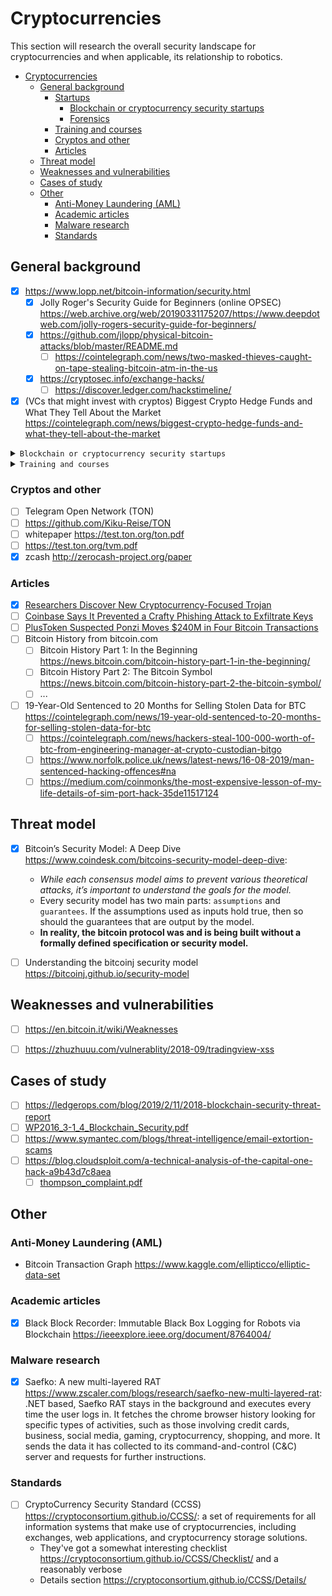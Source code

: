 # Cryptocurrencies

This section will research the overall security landscape for cryptocurrencies and when applicable, its relationship to robotics.

<!-- TOC depthFrom:1 depthTo:6 withLinks:1 updateOnSave:1 orderedList:0 -->

- [Cryptocurrencies](#cryptocurrencies)
	- [General background](#general-background)
		- [Startups](#startups)
			- [Blockchain or cryptocurrency security startups](#blockchain-or-cryptocurrency-security-startups)
			- [Forensics](#forensics)
		- [Training and courses](#training-and-courses)
		- [Cryptos and other](#cryptos-and-other)
		- [Articles](#articles)
	- [Threat model](#threat-model)
	- [Weaknesses and vulnerabilities](#weaknesses-and-vulnerabilities)
	- [Cases of study](#cases-of-study)
	- [Other](#other)
		- [Anti-Money Laundering (AML)](#anti-money-laundering-aml)
		- [Academic articles](#academic-articles)
		- [Malware research](#malware-research)
		- [Standards](#standards)

<!-- /TOC -->

<!-- ///////////////////////////////////////////////////////////////// -->
<!-- ///////////////////////////////////////////////////////////////// -->
<!--                          General background -->
<!-- ///////////////////////////////////////////////////////////////// -->
<!-- ///////////////////////////////////////////////////////////////// -->
## General background

- [x] https://www.lopp.net/bitcoin-information/security.html
  - [x] Jolly Roger's Security Guide for Beginners (online OPSEC) https://web.archive.org/web/20190331175207/https://www.deepdotweb.com/jolly-rogers-security-guide-for-beginners/  
  - [x] https://github.com/jlopp/physical-bitcoin-attacks/blob/master/README.md  
    - [ ] https://cointelegraph.com/news/two-masked-thieves-caught-on-tape-stealing-bitcoin-atm-in-the-us
  - [x] https://cryptosec.info/exchange-hacks/
    - [ ] https://discover.ledger.com/hackstimeline/
- [x] (VCs that might invest with cryptos) Biggest Crypto Hedge Funds and What They Tell About the Market https://cointelegraph.com/news/biggest-crypto-hedge-funds-and-what-they-tell-about-the-market

<details><summary><code>Blockchain or cryptocurrency security startups</code></summary>

### Startups
#### Blockchain or cryptocurrency security startups
- [Hosho](https://hosho.io/): They claim: *"The Global Leader in Blockchain Security"*. We provide industry leading technical audits of smart contracts for ICOs and token generation events.
- [Ledgerops](https://ledgerops.com/): LedgerOps is a leader in blockchain security. We provide offensive and defensive blockchain security services to keep you secure.
- [Certik](https://certik.org/): CertiK uses cutting-edge Formal Verification technology to prove hacker-resistance. Blockchain and smart contract auditing.
- [Bit-Sentinel](https://bit-sentinel.com): Reinforce your resilience to cyber attacks. Bit Sentinel performs professional independent penetration testing and provides certified cybersecurity services.

#### Forensics
- [Chainanalysis](https://www.chainalysis.com/): produces a wealth of interesting data on lost coins, hodling patterns and much more. Prevent, detect and investigate cryptocurrency money laundering, fraud and compliance violations.
- [Elliptic](https://www.elliptic.co/): The oldest forensics firm in the crypto world. Preventing and detecting criminal activity in cryptocurrencies.
- [Blockseer](https://www.blockseer.com/): Company that *"aims to reduce the level of disorder and chaos and increase the level of knowledge and analysis of the publicly accessible blockchain network"*.
- [Ciphertrace](https://ciphertrace.com/): Ciphertrace helps *“businesses and government make cryptocurrencies safe and trusted.”* 

</details>

<details><summary><code>Training and courses</code></summary>

### Training and courses
From where to potentially bring up a syllabus myself.

- [Cryptocurrency Investigator Certification Course](https://www.cryptoinvestigatortraining.com/)
- https://www.eventbrite.com/e/cryptocurrency-investigator-foundation-course-tickets-61950057289?aff=erelexpmlt
- https://www.eventbrite.com/e/cryptocurrency-forensic-investigator-advanced-course-tickets-61951483555?aff=erelexpmlt
- https://www.udemy.com/bitcoin-and-cryptocurrency-forensic-investigation-osint/

</details>

### Cryptos and other
- [ ]  Telegram Open Network (TON)
  - [ ] https://github.com/Kiku-Reise/TON
  - [ ] whitepaper https://test.ton.org/ton.pdf
  - [ ] https://test.ton.org/tvm.pdf
- [x] zcash http://zerocash-project.org/paper

### Articles
- [x] [Researchers Discover New Cryptocurrency-Focused Trojan](https://cointelegraph.com/news/researchers-discover-new-cryptocurrency-focused-trojan)  
- [ ] [Coinbase Says It Prevented a Crafty Phishing Attack to Exfiltrate Keys](https://cointelegraph.com/news/coinbase-says-it-prevented-a-crafty-phishing-attack-to-exfiltrate-keys)
- [ ] [PlusToken Suspected Ponzi Moves $240M in Four Bitcoin Transactions](https://cointelegraph.com/news/240m-in-suspected-scheme-assets-moves-in-four-bitcoin-transactions?utm_source=Telegram&utm_medium=social)
- [ ] Bitcoin History from bitcoin.com
  - [ ] Bitcoin History Part 1: In the Beginning  https://news.bitcoin.com/bitcoin-history-part-1-in-the-beginning/
  - [ ] Bitcoin History Part 2: The Bitcoin Symbol https://news.bitcoin.com/bitcoin-history-part-2-the-bitcoin-symbol/
  - [ ] ...
- [ ] 19-Year-Old Sentenced to 20 Months for Selling Stolen Data for BTC https://cointelegraph.com/news/19-year-old-sentenced-to-20-months-for-selling-stolen-data-for-btc
  - [ ] https://cointelegraph.com/news/hackers-steal-100-000-worth-of-btc-from-engineering-manager-at-crypto-custodian-bitgo
  - [ ] https://www.norfolk.police.uk/news/latest-news/16-08-2019/man-sentenced-hacking-offences#na
  - [ ] https://medium.com/coinmonks/the-most-expensive-lesson-of-my-life-details-of-sim-port-hack-35de11517124

<!-- ///////////////////////////////////////////////////////////////// -->
<!-- ///////////////////////////////////////////////////////////////// -->
<!--                          Threat model                   -->
<!-- ///////////////////////////////////////////////////////////////// -->
<!-- ///////////////////////////////////////////////////////////////// -->
## Threat model
- [x] Bitcoin’s Security Model: A Deep Dive https://www.coindesk.com/bitcoins-security-model-deep-dive: 
  - *While each consensus model aims to prevent various theoretical attacks, it’s important to understand the goals for the model.*
  - Every security model has two main parts: `assumptions` and `guarantees`. If the assumptions used as inputs hold true, then so should the guarantees that are output by the model.
  - **In reality, the bitcoin protocol was and is being built without a formally defined specification or security model.**
- [ ] Understanding the bitcoinj security model https://bitcoinj.github.io/security-model



<!-- ///////////////////////////////////////////////////////////////// -->
<!-- ///////////////////////////////////////////////////////////////// -->
<!--                          Weaknesses -->
<!-- ///////////////////////////////////////////////////////////////// -->
<!-- ///////////////////////////////////////////////////////////////// -->
## Weaknesses and vulnerabilities
- [ ] https://en.bitcoin.it/wiki/Weaknesses
- [ ] https://zhuzhuuu.com/vulnerablity/2018-09/tradingview-xss


<!-- ///////////////////////////////////////////////////////////////// -->
<!-- ///////////////////////////////////////////////////////////////// -->
<!--                          Cases of study -->
<!-- ///////////////////////////////////////////////////////////////// -->
<!-- ///////////////////////////////////////////////////////////////// -->
## Cases of study

- [ ]  https://ledgerops.com/blog/2019/2/11/2018-blockchain-security-threat-report
- [ ] [WP2016_3-1_4_Blockchain_Security.pdf](/uploads/72f1996d30605fe97586ebb254b0d398/WP2016_3-1_4_Blockchain_Security.pdf)
- [ ] https://www.symantec.com/blogs/threat-intelligence/email-extortion-scams
- [ ] https://blog.cloudsploit.com/a-technical-analysis-of-the-capital-one-hack-a9b43d7c8aea
  - [ ] [thompson_complaint.pdf](/uploads/26c9cc3a7d39062cb4bb8b83d69b6b45/thompson_complaint.pdf)

<!-- ///////////////////////////////////////////////////////////////// -->
<!-- ///////////////////////////////////////////////////////////////// -->
<!--                          Other -->
<!-- ///////////////////////////////////////////////////////////////// -->
<!-- ///////////////////////////////////////////////////////////////// -->
## Other
### Anti-Money Laundering (AML)
- Bitcoin Transaction Graph https://www.kaggle.com/ellipticco/elliptic-data-set

### Academic articles
- [x] Black Block Recorder: Immutable Black Box Logging for Robots via Blockchain https://ieeexplore.ieee.org/document/8764004/

### Malware research
- [x] Saefko: A new multi-layered RAT https://www.zscaler.com/blogs/research/saefko-new-multi-layered-rat: .NET based, Saefko RAT stays in the background and executes every time the user logs in. It fetches the chrome browser history looking for specific types of activities, such as those involving credit cards, business, social media, gaming, cryptocurrency, shopping, and more. It sends the data it has collected to its command-and-control (C&C) server and requests for further instructions. 

### Standards
- [ ] CryptoCurrency Security Standard (CCSS) https://cryptoconsortium.github.io/CCSS/: a set of requirements for all information systems that make use of cryptocurrencies, including exchanges, web applications, and cryptocurrency storage solutions.
  - They've got a somewhat interesting checklist https://cryptoconsortium.github.io/CCSS/Checklist/ and a reasonably verbose
  - Details section https://cryptoconsortium.github.io/CCSS/Details/